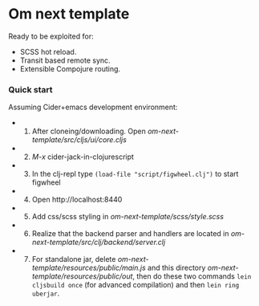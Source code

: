 # Om next template

Ready to be exploited for:
  - SCSS hot reload.
  - Transit based remote sync.
  - Extensible Compojure routing.

### Quick start
Assuming Cider+emacs development environment:
* 1. After cloneing/downloading. Open _om-next-template/src/cljs/ui/core.cljs_
* 2. *M-x* cider-jack-in-clojurescript
* 3. In the clj-repl type `(load-file "script/figwheel.clj")` to start figwheel
* 4. Open http://localhost:8440
* 5. Add css/scss styling in  _om-next-template/scss/style.scss_
* 6. Realize that the backend parser and handlers are located in _om-next-template/src/clj/backend/server.clj_
* 7. For standalone jar, delete _om-next-template/resources/public/main.js_ and this directory _om-next-template/resources/public/out_, then do these two commands `lein cljsbuild once` (for advanced compilation) and then `lein ring uberjar`.

